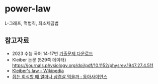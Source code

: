 # power-law
L-그래프, 멱법칙, 최소제곱법


## 참고자료
- 2023 수능 국어 14-17번 [기출문제 다운로드](https://www.kice.re.kr/boardCnts/list.do?boardID=1500234&m=0403&s=suneung&searchStr#;)
- Kleiber 논문 (529쪽 데이터) https://journals.physiology.org/doi/pdf/10.1152/physrev.1947.27.4.511
- [Kleiber's law - Wikipedia](https://en.wikipedia.org/wiki/Kleiber%27s_law)
- [쥐는 회식할 때 얼마나 삼겹살 먹을까 : 동아사이언스](https://www.dongascience.com/news.php?idx=-391271)

